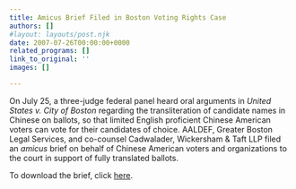 ```yaml
---
title: Amicus Brief Filed in Boston Voting Rights Case
authors: []
#layout: layouts/post.njk
date: 2007-07-26T00:00:00+0000
related_programs: []
link_to_original: ''
images: []

---
```

 

On July 25, a three-judge federal panel heard oral arguments in _United States v. City of Boston_ regarding the transliteration of candidate names in Chinese on ballots, so that limited English proficient Chinese American voters can vote for their candidates of choice. AALDEF, Greater Boston Legal Services, and co-counsel Cadwalader, Wickersham & Taft LLP filed an _amicus_ brief on behalf of Chinese American voters and organizations to the court in support of fully translated ballots.

To download the brief, click [here](https://aaldef.netlify.com/uploads/pdf/Amicus_USAvCityofBoston.pdf).
